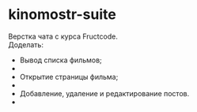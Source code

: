 # kinomostr-suite

Верстка чата с курса Fructcode. 
<br>
Доделать: 
<br>
  <ul>
    <li>Вывод списка фильмов;<li>
    <li>Открытие страницы фильма;<li>
    <li>Добавление, удаление и редактирование постов.<li>
  </ul>
  
